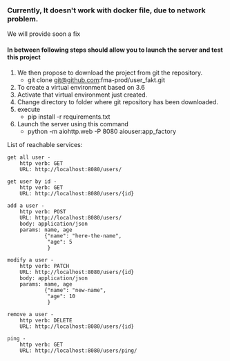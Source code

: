 ### Currently, It doesn't work with docker file, due to network problem.

We will provide soon a fix

####  In between following steps should allow you to launch the server and test this project  
1. We then propose to download the project from git the repository.  
   - git clone git@github.com:fma-prod/user_fakt.git 
2. To create a virtual environment based on 3.6
3. Activate that virtual environment just created.
4. Change directory to folder where git repository has been downloaded.
5. execute 
    - pip install -r requirements.txt
6. Launch the server using this command
    - python -m aiohttp.web -P 8080 aiouser:app_factory


List of reachable services:

```
get all user - 
    http verb: GET 
    URL: http://localhost:8080/users/
```

```
get user by id - 
    http verb: GET 
    URL: http://localhost:8080/users/{id}
```

```
add a user - 
    http verb: POST 
    URL: http://localhost:8080/users/
    body: application/json
    params: name, age
            {"name": "here-the-name",
             "age": 5
             }
```
    
```
modify a user - 
    http verb: PATCH 
    URL: http://localhost:8080/users/{id}
    body: application/json
    params: name, age
            {"name": "new-name",
             "age": 10
             }
```
    
```
remove a user - 
    http verb: DELETE 
    URL: http://localhost:8080/users/{id}
```

``` 
ping -
    http verb: GET
    URL: http://localhost:8080/users/ping/
```